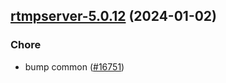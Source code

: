 

## [rtmpserver-5.0.12](https://github.com/truecharts/charts/compare/rtmpserver-5.0.11...rtmpserver-5.0.12) (2024-01-02)

### Chore



- bump common ([#16751](https://github.com/truecharts/charts/issues/16751))
